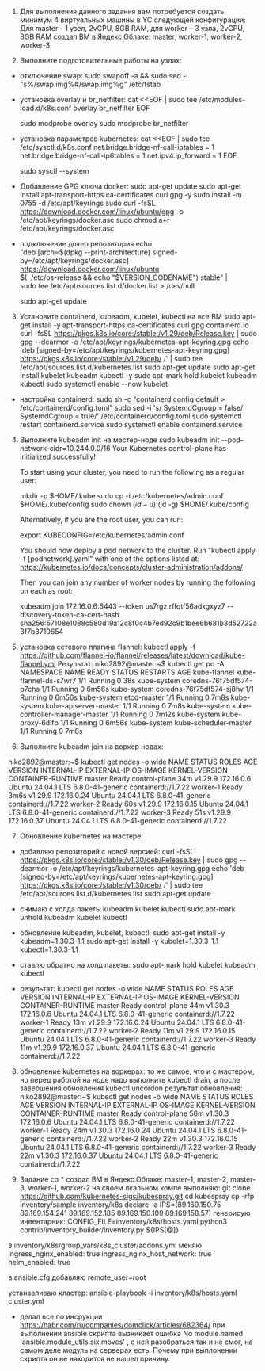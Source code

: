 1) Для выполнения данного задания вам потребуется создать минимум 4 виртуальных машины в YC следующей конфигурации: Для master - 1 узел, 2vCPU, 8GB RAM, для worker – 3 узла, 2vCPU, 8GB RAM
создал ВМ в Яндекс.Облаке: master, worker-1, worker-2, worker-3

2) Выполните подготовительные работы на узлах:
- отключение swap:  sudo swapoff -a && sudo sed -i "s%/swap.img%#/swap.img%g" /etc/fstab
- установка overlay и br_netfilter: 
    cat <<EOF | sudo tee /etc/modules-load.d/k8s.conf
    overlay
    br_netfilter
    EOF

    sudo modprobe overlay
    sudo modprobe br_netfilter
- установка параметров kubernetes:
    cat <<EOF | sudo tee /etc/sysctl.d/k8s.conf
    net.bridge.bridge-nf-call-iptables  = 1
    net.bridge.bridge-nf-call-ip6tables = 1
    net.ipv4.ip_forward = 1
    EOF

    sudo sysctl --system

- Добавление GPG ключа docker:
    sudo apt-get update
    sudo apt-get install apt-transport-https ca-certificates curl gpg -y
    sudo install -m 0755 -d /etc/apt/keyrings
    sudo curl -fsSL https://download.docker.com/linux/ubuntu/gpg -o /etc/apt/keyrings/docker.asc
    sudo chmod a+r /etc/apt/keyrings/docker.asc

- подключение докер репозитория
    echo \
    "deb [arch=$(dpkg --print-architecture) signed-by=/etc/apt/keyrings/docker.asc] https://download.docker.com/linux/ubuntu \
    $(. /etc/os-release && echo "$VERSION_CODENAME") stable" | \
    sudo tee /etc/apt/sources.list.d/docker.list > /dev/null

    sudo apt-get update

3) Установите containerd, kubeadm, kubelet, kubectl на все ВМ
    sudo apt-get install -y apt-transport-https ca-certificates curl gpg containerd.io
    curl -fsSL https://pkgs.k8s.io/core:/stable:/v1.29/deb/Release.key | sudo gpg --dearmor -o /etc/apt/keyrings/kubernetes-apt-keyring.gpg
    echo 'deb [signed-by=/etc/apt/keyrings/kubernetes-apt-keyring.gpg] https://pkgs.k8s.io/core:/stable:/v1.29/deb/ /' | sudo tee /etc/apt/sources.list.d/kubernetes.list
    sudo apt-get update
    sudo apt-get install kubelet kubeadm kubectl -y
    sudo apt-mark hold kubelet kubeadm kubectl
    sudo systemctl enable --now kubelet

- настройка containerd:
    sudo sh -c "containerd config default > /etc/containerd/config.toml"
    sudo sed -i 's/ SystemdCgroup = false/ SystemdCgroup = true/' /etc/containerd/config.toml
    sudo systemctl restart containerd.service
    sudo systemctl enable containerd.service

4) Выполните kubeadm init на мастер-ноде
    sudo kubeadm init --pod-network-cidr=10.244.0.0/16
    Your Kubernetes control-plane has initialized successfully!

    To start using your cluster, you need to run the following as a regular user:

    mkdir -p $HOME/.kube
    sudo cp -i /etc/kubernetes/admin.conf $HOME/.kube/config
    sudo chown $(id -u):$(id -g) $HOME/.kube/config

    Alternatively, if you are the root user, you can run:

    export KUBECONFIG=/etc/kubernetes/admin.conf

    You should now deploy a pod network to the cluster.
    Run "kubectl apply -f [podnetwork].yaml" with one of the options listed at:
    https://kubernetes.io/docs/concepts/cluster-administration/addons/

    Then you can join any number of worker nodes by running the following on each as root:

    kubeadm join 172.16.0.6:6443 --token us7rgz.rffqtf56adxgxyz7 --discovery-token-ca-cert-hash sha256:57108e1088c580d19a12c8f0c4b7ed92c9b1bee6b681b3d52722a3f7b3710654

5) установка сетевого плагина flannel: kubectl apply -f https://github.com/flannel-io/flannel/releases/latest/download/kube-flannel.yml
Результат:
niko2892@master:~$ kubectl get po -A
NAMESPACE      NAME                             READY   STATUS    RESTARTS   AGE
kube-flannel   kube-flannel-ds-s7wr7            1/1     Running   0          38s
kube-system    coredns-76f75df574-p7chs         1/1     Running   0          6m56s
kube-system    coredns-76f75df574-sj8hv         1/1     Running   0          6m56s
kube-system    etcd-master                      1/1     Running   0          7m8s
kube-system    kube-apiserver-master            1/1     Running   0          7m8s
kube-system    kube-controller-manager-master   1/1     Running   0          7m12s
kube-system    kube-proxy-6dlfp                 1/1     Running   0          6m56s
kube-system    kube-scheduler-master            1/1     Running   0          7m8s

6) Выполните kubeadm join на воркер нодах:

niko2892@master:~$ kubectl get nodes -o wide
NAME       STATUS   ROLES           AGE    VERSION   INTERNAL-IP   EXTERNAL-IP   OS-IMAGE             KERNEL-VERSION     CONTAINER-RUNTIME
master     Ready    control-plane   34m    v1.29.9   172.16.0.6    <none>        Ubuntu 24.04.1 LTS   6.8.0-41-generic   containerd://1.7.22
worker-1   Ready    <none>          3m6s   v1.29.9   172.16.0.24   <none>        Ubuntu 24.04.1 LTS   6.8.0-41-generic   containerd://1.7.22
worker-2   Ready    <none>          60s    v1.29.9   172.16.0.15   <none>        Ubuntu 24.04.1 LTS   6.8.0-41-generic   containerd://1.7.22
worker-3   Ready    <none>          51s    v1.29.9   172.16.0.37   <none>        Ubuntu 24.04.1 LTS   6.8.0-41-generic   containerd://1.7.22

7) Обновление kubernetes на мастере:
- добавляю репозиторий с новой версией:
    curl -fsSL https://pkgs.k8s.io/core:/stable:/v1.30/deb/Release.key | sudo gpg --dearmor -o /etc/apt/keyrings/kubernetes-apt-keyring.gpg
    echo 'deb [signed-by=/etc/apt/keyrings/kubernetes-apt-keyring.gpg] https://pkgs.k8s.io/core:/stable:/v1.30/deb/ /' | sudo tee /etc/apt/sources.list.d/kubernetes.list
    sudo apt-get update

- снимаю с холда пакеты kubeadm kubelet kubectl
    sudo apt-mark unhold kubeadm kubelet kubectl

- обновление kubeadm, kubelet, kubectl:
    sudo apt-get install -y kubeadm=1.30.3-1.1
    sudo apt-get install -y kubelet=1.30.3-1.1  kubectl=1.30.3-1.1
    
- ставлю обратно на холд пакеты:
    sudo apt-mark hold kubelet kubeadm kubectl

- результат:
kubectl get nodes -o wide
NAME       STATUS   ROLES           AGE   VERSION   INTERNAL-IP   EXTERNAL-IP   OS-IMAGE             KERNEL-VERSION     CONTAINER-RUNTIME
master     Ready    control-plane   44m   v1.30.3   172.16.0.6    <none>        Ubuntu 24.04.1 LTS   6.8.0-41-generic   containerd://1.7.22
worker-1   Ready    <none>          13m   v1.29.9   172.16.0.24   <none>        Ubuntu 24.04.1 LTS   6.8.0-41-generic   containerd://1.7.22
worker-2   Ready    <none>          11m   v1.29.9   172.16.0.15   <none>        Ubuntu 24.04.1 LTS   6.8.0-41-generic   containerd://1.7.22
worker-3   Ready    <none>          11m   v1.29.9   172.16.0.37   <none>        Ubuntu 24.04.1 LTS   6.8.0-41-generic   containerd://1.7.22

8) обновление kubernetes на воркерах:
то же самое, что и с мастером, но перед работой на ноде надо выполнить kubectl drain, а после завершения обновления kubectl uncordon
результат обновления:
niko2892@master:~$ kubectl get nodes -o wide
NAME       STATUS   ROLES           AGE   VERSION   INTERNAL-IP   EXTERNAL-IP   OS-IMAGE             KERNEL-VERSION     CONTAINER-RUNTIME
master     Ready    control-plane   56m   v1.30.3   172.16.0.6    <none>        Ubuntu 24.04.1 LTS   6.8.0-41-generic   containerd://1.7.22
worker-1   Ready    <none>          24m   v1.30.3   172.16.0.24   <none>        Ubuntu 24.04.1 LTS   6.8.0-41-generic   containerd://1.7.22
worker-2   Ready    <none>          22m   v1.30.3   172.16.0.15   <none>        Ubuntu 24.04.1 LTS   6.8.0-41-generic   containerd://1.7.22
worker-3   Ready    <none>          22m   v1.30.3   172.16.0.37   <none>        Ubuntu 24.04.1 LTS   6.8.0-41-generic   containerd://1.7.22

9) Задание со *
создал ВМ в Яндекс.Облаке: master-1, master-2, master-3, worker-1, worker-2
на своем лкальном компе выполняю:
git clone https://github.com/kubernetes-sigs/kubespray.git
cd kubespray
cp -rfp inventory/sample inventory/k8s
declare -a IPS=(89.169.150.75 89.169.154.241 89.169.152.185 89.169.150.109 89.169.158.57)
генерирую инвентарник: CONFIG_FILE=inventory/k8s/hosts.yaml python3 contrib/inventory_builder/inventory.py ${IPS[@]}

в inventory/k8s/group_vars/k8s_cluster/addons.yml меняю 
ingress_nginx_enabled: true
ingress_nginx_host_network: true
helm_enabled: true

в ansible.cfg добавляю remote_user=root

устанавливаю кластер: ansible-playbook -i inventory/k8s/hosts.yaml cluster.yml

* делал все по инсрукции https://habr.com/ru/companies/domclick/articles/682364/
при выполнении ansible скрипта вызникает ошибка No module named 'ansible.module_utils.six.moves' , с ней разобраться так и не смог,
на самом деле модуль на серверах есть. Почему при выплонении скрипта он не находится не нашел причину.